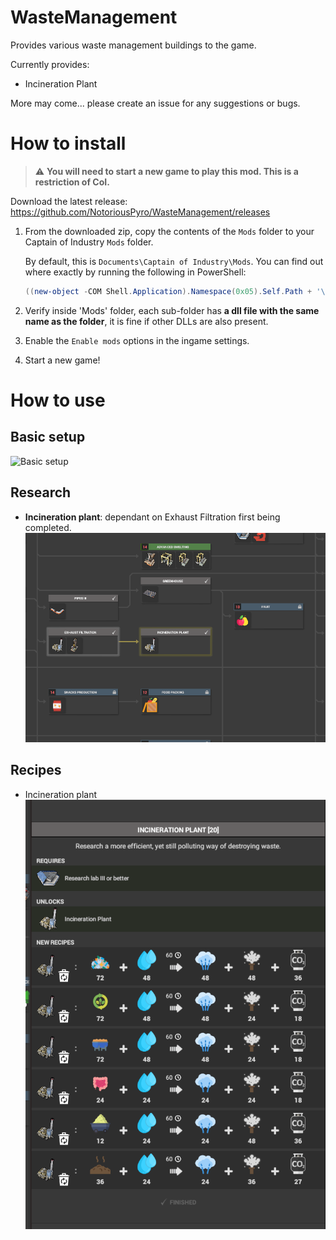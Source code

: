 # WasteManagement

Provides various waste management buildings to the game.

Currently provides:
* Incineration Plant

More may come... please create an issue for any suggestions or bugs.

# How to install

> :warning: **You will need to start a new game to play this mod. This is a restriction of CoI.**

Download the latest release: https://github.com/NotoriousPyro/WasteManagement/releases

1. From the downloaded zip, copy the contents of the `Mods` folder to your Captain of Industry `Mods` folder.

    By default, this is `Documents\Captain of Industry\Mods`. You can find out where exactly by running the following in PowerShell:
    ```powershell
    ((new-object -COM Shell.Application).Namespace(0x05).Self.Path + '\Captain of Industry\Mods')
    ```

2. Verify inside 'Mods' folder, each sub-folder has **a dll file with the same name as the folder**, it is fine if other DLLs are also present.

3. Enable the `Enable mods` options in the ingame settings.

4. Start a new game!

# How to use

## Basic setup
![Basic setup](docs/basicsetup.png)

## Research
* **Incineration plant**: dependant on Exhaust Filtration first being completed.
![Research: Incineration Plant](docs/research_incinerationplant.png)

## Recipes
* Incineration plant
![Recipes: Incineration Plant](docs/recipes_incinerationplant.png)
